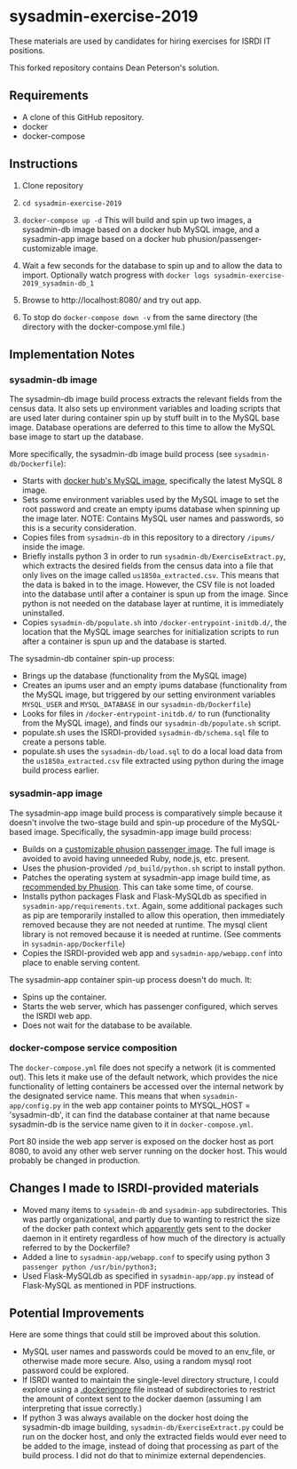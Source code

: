 # sysadmin-exercise-2019

These materials are used by candidates for hiring exercises for ISRDI IT positions.

This forked repository contains Dean Peterson's solution.  

## Requirements
* A clone of this GitHub repository.
* docker
* docker-compose

## Instructions
1. Clone repository

2. `cd sysadmin-exercise-2019`

3. `docker-compose up -d`
This will build and spin up two images, a sysadmin-db image based on a docker hub MySQL image, and a sysadmin-app image based on a docker hub phusion/passenger-customizable image.

4. Wait a few seconds for the database to spin up and to allow the data to import.  Optionally watch progress with
`docker logs sysadmin-exercise-2019_sysadmin-db_1`

5. Browse to http://localhost:8080/ and try out app.

6. To stop do
`docker-compose down -v`
from the same directory (the directory with the docker-compose.yml file.)

## Implementation Notes

### sysadmin-db image

The sysadmin-db image build process extracts the relevant fields from the census data.  It also sets up environment variables and loading scripts that are used later during container spin up by stuff built in to the MySQL base image.  Database operations are deferred to this time to allow the MySQL base image to start up the database.

More specifically, the sysadmin-db image build process (see `sysadmin-db/Dockerfile`):
* Starts with [docker hub's MySQL image](https://hub.docker.com/_/mysql), specifically the latest MySQL 8 image.
* Sets some environment variables used by the MySQL image to set the root password and create an empty ipums database when spinning up the image later.  NOTE: Contains MySQL user names and passwords, so this is a security consideration.
* Copies files from `sysadmin-db` in this repository to a directory `/ipums/` inside the image.
* Briefly installs python 3 in order to run `sysadmin-db/ExerciseExtract.py`, which extracts the desired fields from the census data into a file that only lives on the image called `us1850a_extracted.csv`.  This means that the data is baked in to the image.  However, the CSV file is not loaded into the database until after a container is spun up from the image.  Since python is not needed on the database layer at runtime, it is immediately uninstalled. 
* Copies `sysadmin-db/populate.sh` into `/docker-entrypoint-initdb.d/`, the location that the MySQL image searches for initialization scripts to run after a container is spun up and the database is started.

The sysadmin-db container spin-up process:
* Brings up the database (functionality from the MySQL image)
* Creates an ipums user and an empty ipums database (functionality from the MySQL image, but triggered by our setting environment variables `MYSQL_USER` and `MYSQL_DATABASE` in our `sysadmin-db/Dockerfile`)
* Looks for files in `/docker-entrypoint-initdb.d/` to run (functionality from the MySQL image), and finds our `sysadmin-db/populate.sh` script.
* populate.sh uses the ISRDI-provided `sysadmin-db/schema.sql` file to create a persons table.
* populate.sh uses the `sysadmin-db/load.sql` to do a local load data from the `us1850a_extracted.csv` file extracted using python during the image build process earlier.

### sysadmin-app image

The sysadmin-app image build process is comparatively simple because it doesn't involve the two-stage build and spin-up procedure of the MySQL-based image.  Specifically, the sysadmin-app image build process:
* Builds on a [customizable phusion passenger image](https://hub.docker.com/r/phusion/passenger-customizable).  The full image is avoided to avoid having unneeded Ruby, node.js, etc. present.
* Uses the phusion-provided `/pd_build/python.sh` script to install python.
* Patches the operating system at sysadmin-app image build time, as [recommended by Phusion](https://github.com/phusion/passenger-docker#upgrading_os).  This can take some time, of course.
* Installs python packages Flask and Flask-MySQLdb as specified in `sysadmin-app/requirements.txt`.   Again, some additional packages such as pip are temporarily installed to allow this operation, then immediately removed because they are not needed at runtime.  The mysql client library is not removed because it is needed at runtime.  (See comments in `sysadmin-app/Dockerfile`)
* Copies the ISRDI-provided web app and `sysadmin-app/webapp.conf` into place to enable serving content.

The sysadmin-app container spin-up process doesn't do much.  It:
* Spins up the container.
* Starts the web server, which has passenger configured, which serves the ISRDI web app.
* Does not wait for the database to be available.

### docker-compose service composition
The `docker-compose.yml` file does not specify a network (it is commented out).  This lets it make use of the default network, which provides the nice functionality of letting containers be accessed over the internal network by the designated service name.  This means that when `sysadmin-app/config.py` in the web app container points to MYSQL_HOST = 'sysadmin-db', it can find the database container at that name because sysadmin-db is the service name given to it in `docker-compose.yml`.

Port 80 inside the web app server is exposed on the docker host as port 8080, to avoid any other web server running on the docker host.  This would probably be changed in production.


## Changes I made to ISRDI-provided materials
* Moved many items to `sysadmin-db` and `sysadmin-app` subdirectories.  This was partly organizational, and partly due to wanting to restrict the size of the docker path context which [apparently](https://docs.docker.com/engine/reference/commandline/build/#build-with-path) gets sent to the docker daemon in it entirety regardless of how much of the directory is actually referred to by the Dockerfile?
* Added a line to `sysadmin-app/webapp.conf` to specify using python 3 `passenger python /usr/bin/python3;`
* Used Flask-MySQLdb as specified in `sysadmin-app/app.py` instead of Flask-MySQL as mentioned in PDF instructions.

## Potential Improvements
Here are some things that could still be improved about this solution.
* MySQL user names and passwords could be moved to an env_file, or otherwise made more secure.  Also, using a random mysql root password could be explored.
* If ISRDI wanted to maintain the single-level directory structure, I could explore using a [.dockerignore](https://docs.docker.com/engine/reference/commandline/build/#use-a-dockerignore-file) file instead of subdirectories to restrict the amount of context sent to the docker daemon (assuming I am interpreting that issue correctly.)
* If python 3 was always available on the docker host doing the sysadmin-db image building, `sysadmin-db/ExerciseExtract.py` could be run on the docker host, and only the extracted fields would ever need to be added to the image, instead of doing that processing as part of the build process.  I did not do that to minimize external dependencies.

